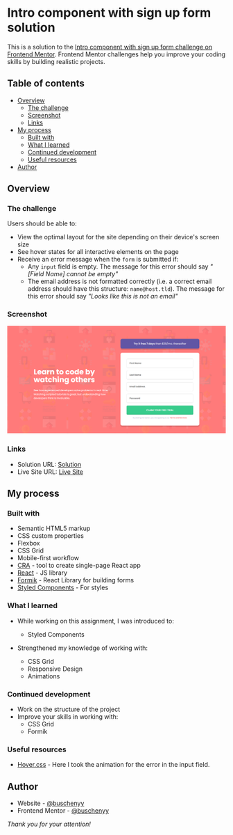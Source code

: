 # Intro component with sign up form solution

This is a solution to the [Intro component with sign up form challenge on Frontend Mentor](https://www.frontendmentor.io/challenges/intro-component-with-signup-form-5cf91bd49edda32581d28fd1). Frontend Mentor challenges help you improve your coding skills by building realistic projects.

## Table of contents

- [Overview](#overview)
  - [The challenge](#the-challenge)
  - [Screenshot](#screenshot)
  - [Links](#links)
- [My process](#my-process)
  - [Built with](#built-with)
  - [What I learned](#what-i-learned)
  - [Continued development](#continued-development)
  - [Useful resources](#useful-resources)
- [Author](#author)

## Overview

### The challenge

Users should be able to:

- View the optimal layout for the site depending on their device's screen size
- See hover states for all interactive elements on the page
- Receive an error message when the `form` is submitted if:
  - Any `input` field is empty. The message for this error should say _"[Field Name] cannot be empty"_
  - The email address is not formatted correctly (i.e. a correct email address should have this structure: `name@host.tld`). The message for this error should say _"Looks like this is not an email"_

### Screenshot

![page image](./markdown/page-view.png)

### Links

- Solution URL: [Solution](https://github.com/buschenyy/intro-component-with-signup-form-master)
- Live Site URL: [Live Site](https://intro-component-with-form-git-master-buschenyy.vercel.app/)

## My process

### Built with

- Semantic HTML5 markup
- CSS custom properties
- Flexbox
- CSS Grid
- Mobile-first workflow
- [CRA](https://create-react-app.dev/) - tool to create single-page React app
- [React](https://reactjs.org/) - JS library
- [Formik](https://formik.org/) - React Library for building forms
- [Styled Components](https://styled-components.com/) - For styles

### What I learned

- While working on this assignment, I was introduced to:

  - Styled Components

- Strengthened my knowledge of working with:
  - CSS Grid
  - Responsive Design
  - Animations

### Continued development

- Work on the structure of the project
- Improve your skills in working with:
  - CSS Grid
  - Formik

### Useful resources

- [Hover.css](https://ianlunn.github.io/Hover/) - Here I took the animation for the error in the input field.

## Author

- Website - [@buschenyy](https://github.com/buschenyy)
- Frontend Mentor - [@buschenyy](https://www.frontendmentor.io/profile/buschenyy)

_Thank you for your attention!_
